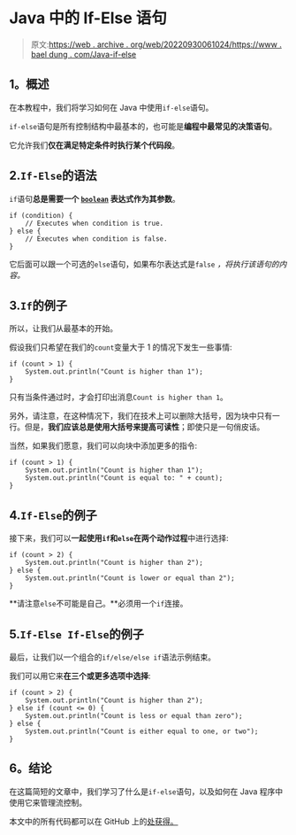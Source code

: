 # Java 中的 If-Else 语句

> 原文:[https://web . archive . org/web/20220930061024/https://www . bael dung . com/Java-if-else](https://web.archive.org/web/20220930061024/https://www.baeldung.com/java-if-else)

## **1。概述**

在本教程中，我们将学习如何在 Java 中使用`if-else`语句。

`if-else`语句是所有控制结构中最基本的，也可能是**编程中最常见的决策语句**。

它允许我们**仅在满足特定条件时执行某个代码段**。

## 2.`If-Else`的语法

`if`语句**总是需要一个 [`boolean`](/web/20220926185233/https://www.baeldung.com/java-primitives) 表达式作为其参数**。

```
if (condition) {
    // Executes when condition is true.
} else {
    // Executes when condition is false.
}
```

它后面可以跟一个可选的`else`语句，如果布尔表达式是`false` *，将执行该语句的内容。*

## 3.`If`的例子

所以，让我们从最基本的开始。

假设我们只希望在我们的`count`变量大于 1 的情况下发生一些事情:

```
if (count > 1) {
    System.out.println("Count is higher than 1");
}
```

只有当条件通过时，才会打印出消息`Count is higher than 1`。

另外，请注意，在这种情况下，我们在技术上可以删除大括号，因为块中只有一行。但是，**我们应该总是使用大括号来提高可读性**；即使只是一句俏皮话。

当然，如果我们愿意，我们可以向块中添加更多的指令:

```
if (count > 1) {
    System.out.println("Count is higher than 1");
    System.out.println("Count is equal to: " + count);
}
```

## 4.`If-Else`的例子

接下来，我们可以**一起使用`if`和`else`在两个动作过程**中进行选择:

```
if (count > 2) {
    System.out.println("Count is higher than 2");
} else {
    System.out.println("Count is lower or equal than 2");
}
```

**请注意`else`不可能是自己。**必须用一个`if`连接。

## 5.`If-Else If-Else`的例子

最后，让我们以一个组合的`if/else/else if`语法示例结束。

我们可以用它来**在三个或更多选项中选择**:

```
if (count > 2) {
    System.out.println("Count is higher than 2");
} else if (count <= 0) {
    System.out.println("Count is less or equal than zero");
} else {
    System.out.println("Count is either equal to one, or two");
}
```

## **6。结论**

在这篇简短的文章中，我们学习了什么是`if-else`语句，以及如何在 Java 程序中使用它来管理流控制。

本文中的所有代码都可以在 GitHub 上的[处获得。](https://web.archive.org/web/20220926185233/https://github.com/eugenp/tutorials/tree/master/core-java-modules/core-java-lang-syntax-2)
